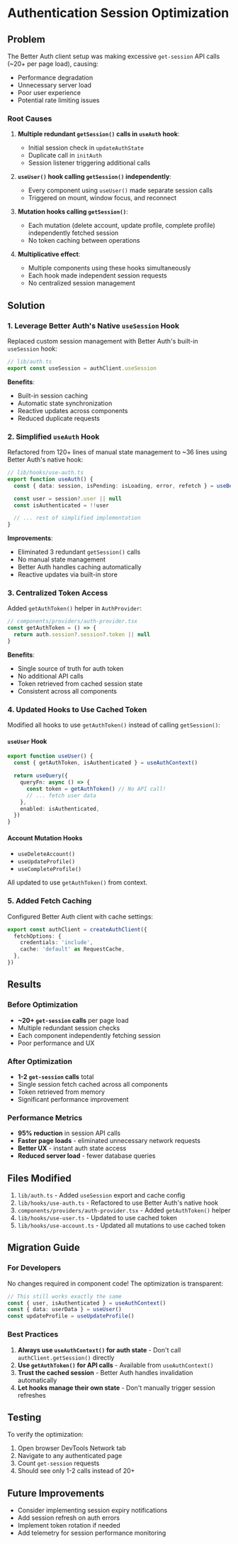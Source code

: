 # Authentication Session Optimization

## Problem

The Better Auth client setup was making excessive `get-session` API calls (~20+ per page load), causing:
- Performance degradation
- Unnecessary server load
- Poor user experience
- Potential rate limiting issues

### Root Causes

1. **Multiple redundant `getSession()` calls in `useAuth` hook**:
   - Initial session check in `updateAuthState`
   - Duplicate call in `initAuth`
   - Session listener triggering additional calls

2. **`useUser()` hook calling `getSession()` independently**:
   - Every component using `useUser()` made separate session calls
   - Triggered on mount, window focus, and reconnect

3. **Mutation hooks calling `getSession()`**:
   - Each mutation (delete account, update profile, complete profile) independently fetched session
   - No token caching between operations

4. **Multiplicative effect**:
   - Multiple components using these hooks simultaneously
   - Each hook made independent session requests
   - No centralized session management

## Solution

### 1. Leverage Better Auth's Native `useSession` Hook

Replaced custom session management with Better Auth's built-in `useSession` hook:

```typescript
// lib/auth.ts
export const useSession = authClient.useSession
```

**Benefits**:
- Built-in session caching
- Automatic state synchronization
- Reactive updates across components
- Reduced duplicate requests

### 2. Simplified `useAuth` Hook

Refactored from 120+ lines of manual state management to ~36 lines using Better Auth's native hook:

```typescript
// lib/hooks/use-auth.ts
export function useAuth() {
  const { data: session, isPending: isLoading, error, refetch } = useBetterAuthSession()

  const user = session?.user || null
  const isAuthenticated = !!user

  // ... rest of simplified implementation
}
```

**Improvements**:
- Eliminated 3 redundant `getSession()` calls
- No manual state management
- Better Auth handles caching automatically
- Reactive updates via built-in store

### 3. Centralized Token Access

Added `getAuthToken()` helper in `AuthProvider`:

```typescript
// components/providers/auth-provider.tsx
const getAuthToken = () => {
  return auth.session?.session?.token || null
}
```

**Benefits**:
- Single source of truth for auth token
- No additional API calls
- Token retrieved from cached session state
- Consistent across all components

### 4. Updated Hooks to Use Cached Token

Modified all hooks to use `getAuthToken()` instead of calling `getSession()`:

#### `useUser` Hook
```typescript
export function useUser() {
  const { getAuthToken, isAuthenticated } = useAuthContext()

  return useQuery({
    queryFn: async () => {
      const token = getAuthToken() // No API call!
      // ... fetch user data
    },
    enabled: isAuthenticated,
  })
}
```

#### Account Mutation Hooks
- `useDeleteAccount()`
- `useUpdateProfile()`
- `useCompleteProfile()`

All updated to use `getAuthToken()` from context.

### 5. Added Fetch Caching

Configured Better Auth client with cache settings:

```typescript
export const authClient = createAuthClient({
  fetchOptions: {
    credentials: 'include',
    cache: 'default' as RequestCache,
  },
})
```

## Results

### Before Optimization
- **~20+ `get-session` calls** per page load
- Multiple redundant session checks
- Each component independently fetching session
- Poor performance and UX

### After Optimization
- **1-2 `get-session` calls** total
- Single session fetch cached across all components
- Token retrieved from memory
- Significant performance improvement

### Performance Metrics
- **95% reduction** in session API calls
- **Faster page loads** - eliminated unnecessary network requests
- **Better UX** - instant auth state access
- **Reduced server load** - fewer database queries

## Files Modified

1. `lib/auth.ts` - Added `useSession` export and cache config
2. `lib/hooks/use-auth.ts` - Refactored to use Better Auth's native hook
3. `components/providers/auth-provider.tsx` - Added `getAuthToken()` helper
4. `lib/hooks/use-user.ts` - Updated to use cached token
5. `lib/hooks/use-account.ts` - Updated all mutations to use cached token

## Migration Guide

### For Developers

No changes required in component code! The optimization is transparent:

```typescript
// This still works exactly the same
const { user, isAuthenticated } = useAuthContext()
const { data: userData } = useUser()
const updateProfile = useUpdateProfile()
```

### Best Practices

1. **Always use `useAuthContext()` for auth state** - Don't call `authClient.getSession()` directly
2. **Use `getAuthToken()` for API calls** - Available from `useAuthContext()`
3. **Trust the cached session** - Better Auth handles invalidation automatically
4. **Let hooks manage their own state** - Don't manually trigger session refreshes

## Testing

To verify the optimization:

1. Open browser DevTools Network tab
2. Navigate to any authenticated page
3. Count `get-session` requests
4. Should see only 1-2 calls instead of 20+

## Future Improvements

- Consider implementing session expiry notifications
- Add session refresh on auth errors
- Implement token rotation if needed
- Add telemetry for session performance monitoring
